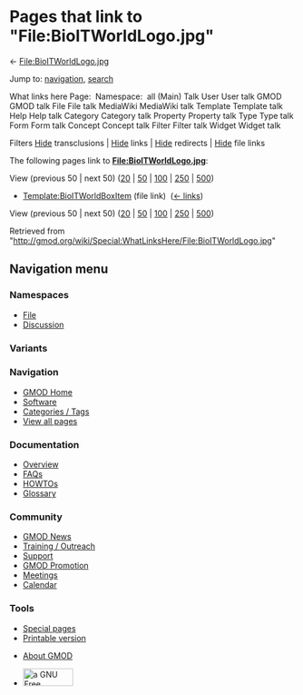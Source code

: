 <div id="mw-page-base" class="noprint">

</div>

<div id="mw-head-base" class="noprint">

</div>

<div id="content" class="mw-body" role="main">

<span id="top"></span>

<div id="mw-js-message" style="display:none;">

</div>



# <span dir="auto">Pages that link to "File:BioITWorldLogo.jpg"</span>

<div id="bodyContent">

<div id="contentSub">

←
[File:BioITWorldLogo.jpg](/wiki/File:BioITWorldLogo.jpg "File:BioITWorldLogo.jpg")

</div>

<div id="jump-to-nav" class="mw-jump">

Jump to: [navigation](#mw-navigation), [search](#p-search)

</div>

<div id="mw-content-text">

What links here Page:  Namespace:  all (Main) Talk User User talk GMOD
GMOD talk File File talk MediaWiki MediaWiki talk Template Template talk
Help Help talk Category Category talk Property Property talk Type Type
talk Form Form talk Concept Concept talk Filter Filter talk Widget
Widget talk

Filters
[Hide](/mediawiki/index.php?title=Special:WhatLinksHere/File:BioITWorldLogo.jpg&hidetrans=1 "Special:WhatLinksHere/File:BioITWorldLogo.jpg")
transclusions \|
[Hide](/mediawiki/index.php?title=Special:WhatLinksHere/File:BioITWorldLogo.jpg&hidelinks=1 "Special:WhatLinksHere/File:BioITWorldLogo.jpg")
links \|
[Hide](/mediawiki/index.php?title=Special:WhatLinksHere/File:BioITWorldLogo.jpg&hideredirs=1 "Special:WhatLinksHere/File:BioITWorldLogo.jpg")
redirects \|
[Hide](/mediawiki/index.php?title=Special:WhatLinksHere/File:BioITWorldLogo.jpg&hideimages=1 "Special:WhatLinksHere/File:BioITWorldLogo.jpg")
file links

The following pages link to
**[File:BioITWorldLogo.jpg](/wiki/File:BioITWorldLogo.jpg "File:BioITWorldLogo.jpg")**:

View (previous 50 \| next 50)
([20](/mediawiki/index.php?title=Special:WhatLinksHere/File:BioITWorldLogo.jpg&limit=20 "Special:WhatLinksHere/File:BioITWorldLogo.jpg")
\|
[50](/mediawiki/index.php?title=Special:WhatLinksHere/File:BioITWorldLogo.jpg&limit=50 "Special:WhatLinksHere/File:BioITWorldLogo.jpg")
\|
[100](/mediawiki/index.php?title=Special:WhatLinksHere/File:BioITWorldLogo.jpg&limit=100 "Special:WhatLinksHere/File:BioITWorldLogo.jpg")
\|
[250](/mediawiki/index.php?title=Special:WhatLinksHere/File:BioITWorldLogo.jpg&limit=250 "Special:WhatLinksHere/File:BioITWorldLogo.jpg")
\|
[500](/mediawiki/index.php?title=Special:WhatLinksHere/File:BioITWorldLogo.jpg&limit=500 "Special:WhatLinksHere/File:BioITWorldLogo.jpg"))

- [Template:BioITWorldBoxItem](/wiki/Template:BioITWorldBoxItem "Template:BioITWorldBoxItem")
  (file link) ‎ <span class="mw-whatlinkshere-tools">([←
  links](/mediawiki/index.php?title=Special:WhatLinksHere&target=Template%3ABioITWorldBoxItem "Special:WhatLinksHere"))</span>

View (previous 50 \| next 50)
([20](/mediawiki/index.php?title=Special:WhatLinksHere/File:BioITWorldLogo.jpg&limit=20 "Special:WhatLinksHere/File:BioITWorldLogo.jpg")
\|
[50](/mediawiki/index.php?title=Special:WhatLinksHere/File:BioITWorldLogo.jpg&limit=50 "Special:WhatLinksHere/File:BioITWorldLogo.jpg")
\|
[100](/mediawiki/index.php?title=Special:WhatLinksHere/File:BioITWorldLogo.jpg&limit=100 "Special:WhatLinksHere/File:BioITWorldLogo.jpg")
\|
[250](/mediawiki/index.php?title=Special:WhatLinksHere/File:BioITWorldLogo.jpg&limit=250 "Special:WhatLinksHere/File:BioITWorldLogo.jpg")
\|
[500](/mediawiki/index.php?title=Special:WhatLinksHere/File:BioITWorldLogo.jpg&limit=500 "Special:WhatLinksHere/File:BioITWorldLogo.jpg"))

</div>

<div class="printfooter">

Retrieved from
"<http://gmod.org/wiki/Special:WhatLinksHere/File:BioITWorldLogo.jpg>"

</div>

<div id="catlinks" class="catlinks catlinks-allhidden">

</div>

<div class="visualClear">

</div>

</div>

</div>

<div id="mw-navigation">

## Navigation menu

<div id="mw-head">



<div id="left-navigation">

<div id="p-namespaces" class="vectorTabs" role="navigation"
aria-labelledby="p-namespaces-label">

### Namespaces

- <span id="ca-nstab-image"><a href="/wiki/File:BioITWorldLogo.jpg" accesskey="c"
  title="View the file page [c]">File</a></span>
- <span id="ca-talk"><a
  href="/mediawiki/index.php?title=File_talk:BioITWorldLogo.jpg&amp;action=edit&amp;redlink=1"
  accesskey="t"
  title="Discussion about the content page [t]">Discussion</a></span>

</div>

<div id="p-variants" class="vectorMenu emptyPortlet" role="navigation"
aria-labelledby="p-variants-label">

### 

### Variants[](#)

<div class="menu">

</div>

</div>

</div>

<div id="right-navigation">





</div>



</div>

</div>

</div>

<div id="mw-panel">

<div id="p-logo" role="banner">

<a href="/wiki/Main_Page"
style="background-image: url(http://gmod.org/images/GMOD-cogs.png);"
title="Visit the main page"></a>

</div>

<div id="p-Navigation" class="portal" role="navigation"
aria-labelledby="p-Navigation-label">

### Navigation

<div class="body">

- <span id="n-GMOD-Home">[GMOD Home](/wiki/Main_Page)</span>
- <span id="n-Software">[Software](/wiki/GMOD_Components)</span>
- <span id="n-Categories-.2F-Tags">[Categories /
  Tags](/wiki/Categories)</span>
- <span id="n-View-all-pages">[View all
  pages](/wiki/Special:AllPages)</span>

</div>

</div>

<div id="p-Documentation" class="portal" role="navigation"
aria-labelledby="p-Documentation-label">

### Documentation

<div class="body">

- <span id="n-Overview">[Overview](/wiki/Overview)</span>
- <span id="n-FAQs">[FAQs](/wiki/Category:FAQ)</span>
- <span id="n-HOWTOs">[HOWTOs](/wiki/Category:HOWTO)</span>
- <span id="n-Glossary">[Glossary](/wiki/Glossary)</span>

</div>

</div>

<div id="p-Community" class="portal" role="navigation"
aria-labelledby="p-Community-label">

### Community

<div class="body">

- <span id="n-GMOD-News">[GMOD News](/wiki/GMOD_News)</span>
- <span id="n-Training-.2F-Outreach">[Training /
  Outreach](/wiki/Training_and_Outreach)</span>
- <span id="n-Support">[Support](/wiki/Support)</span>
- <span id="n-GMOD-Promotion">[GMOD
  Promotion](/wiki/GMOD_Promotion)</span>
- <span id="n-Meetings">[Meetings](/wiki/Meetings)</span>
- <span id="n-Calendar">[Calendar](/wiki/Calendar)</span>

</div>

</div>

<div id="p-tb" class="portal" role="navigation"
aria-labelledby="p-tb-label">

### Tools

<div class="body">

- <span id="t-specialpages"><a href="/wiki/Special:SpecialPages" accesskey="q"
  title="A list of all special pages [q]">Special pages</a></span>
- <span id="t-print"><a
  href="/mediawiki/index.php?title=Special:WhatLinksHere/File:BioITWorldLogo.jpg&amp;printable=yes"
  rel="alternate" accesskey="p"
  title="Printable version of this page [p]">Printable version</a></span>

</div>

</div>

</div>

</div>

<div id="footer" role="contentinfo">

- <span id="footer-places-about">[About
  GMOD](/wiki/GMOD:About "GMOD:About")</span>

<!-- -->

- <span id="footer-copyrightico">[<img src="http://www.gnu.org/graphics/gfdl-logo-small.png" width="88"
  height="31" alt="a GNU Free Documentation License" />](http://www.gnu.org/licenses/fdl-1.3.html)</span>


<div style="clear:both">

</div>

</div>
